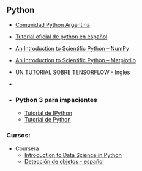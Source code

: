 ## Python

+ [Comunidad Python Argentina](http://www.python.org.ar/)
+ [Tutorial oficial de python en español](http://docs.python.org.ar/tutorial/3/index.html)
+ [An Introduction to Scientific Python – NumPy](http://www.datadependence.com/2016/05/scientific-python-numpy/)
+ [An Introduction to Scientific Python – Matplotlib](http://www.datadependence.com/2016/04/scientific-python-matplotlib/)
+ [UN TUTORIAL SOBRE TENSORFLOW - Ingles](https://github.com/guillaume-chevalier/LSTM-Human-Activity-Recognition/)
+ 

+   ### Python 3 para impacientes
    + [Tutorial de IPython](http://python-para-impacientes.blogspot.com.ar/p/blog-page.html)
    + [Tutorial de Python](http://python-para-impacientes.blogspot.com.ar/p/indice.html)


### __Cursos:__

+ Coursera
    + [Introduction to Data Science in Python](https://www.coursera.org/learn/python-data-analysis)
    + [Detección de objetos - español](https://www.coursera.org/learn/deteccion-objetos)